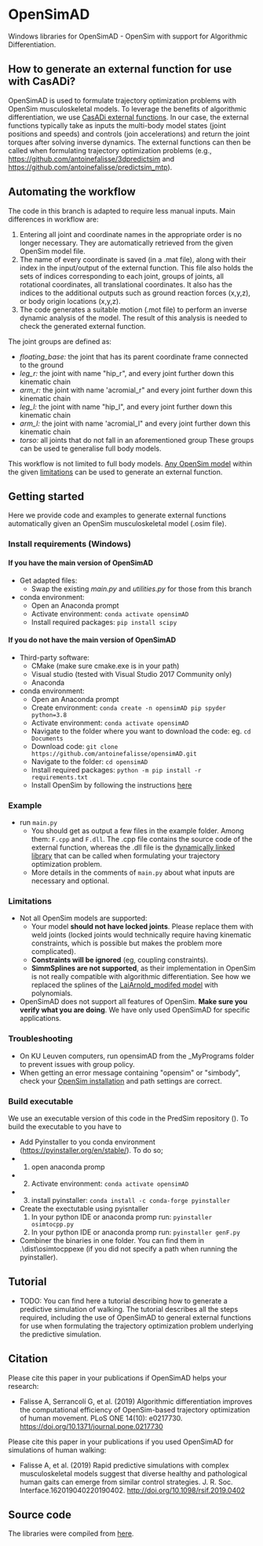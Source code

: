 # OpenSimAD
Windows libraries for OpenSimAD - OpenSim with support for Algorithmic Differentiation.

## How to generate an external function for use with CasADi?
OpenSimAD is used to formulate trajectory optimization problems with OpenSim musculoskeletal models. To leverage the benefits of algorithmic differentiation, we use [CasADi external functions](https://web.casadi.org/docs/#casadi-s-external-function). In our case, the external functions typically take as inputs the multi-body model states (joint positions and speeds) and controls (join accelerations) and return the joint torques after solving inverse dynamics. The external functions can then be called when formulating trajectory optimization problems (e.g., https://github.com/antoinefalisse/3dpredictsim and https://github.com/antoinefalisse/predictsim_mtp).

## Automating the workflow
The code in this branch is adapted to require less manual inputs. Main differences in workflow are:
1) Entering all joint and coordinate names in the appropriate order is no longer necessary. They are automatically retrieved from the given OpenSim model file.
2) The name of every coordinate is saved (in a .mat file), along with their index in the input/output of the external function. This file also holds the sets of indices corresponding to each joint, groups of joints, all rotational coordinates, all translational coordinates. It also has the indices to the additional outputs such as ground reaction forces (x,y,z), or body origin locations (x,y,z).
3) The code generates a suitable motion (.mot file) to perform an inverse dynamic analysis of the model. The result of this analysis is needed to check the generated external function.

The joint groups are defined as:
- *floating_base:* the joint that has its parent coordinate frame connected to the ground
- *leg_r:* the joint with name "hip_r", and every joint further down this kinematic chain
- *arm_r:* the joint with name 'acromial_r" and every joint further down this kinematic chain
- *leg_l:* the joint with name "hip_l", and every joint further down this kinematic chain
- *arm_l:* the joint with name 'acromial_l" and every joint further down this kinematic chain
- *torso:* all joints that do not fall in an aforementioned group
These groups can be used te generalise full body models. 

This workflow is not limited to full body models. [Any OpenSim model](https://user-images.githubusercontent.com/71920801/143950905-9ef6263e-c763-409a-bf7e-905efd8d28b8.png) within the given [limitations](#Limitations) can be used to generate an external function.

## Getting started
Here we provide code and examples to generate external functions automatically given an OpenSim musculoskeletal model (.osim file).

### Install requirements (Windows)
#### If you have the main version of OpenSimAD
  - Get adapted files:
    - Swap the existing *main.py* and *utilities.py* for those from this branch
  - conda environment:
    - Open an Anaconda prompt
    - Activate environment: `conda activate opensimAD`
    - Install required packages: `pip install scipy`

#### If you do not have the main version of OpenSimAD
  - Third-party software:
    - CMake (make sure cmake.exe is in your path)
    - Visual studio (tested with Visual Studio 2017 Community only)
    - Anaconda
  - conda environment:
    - Open an Anaconda prompt
    - Create environment: `conda create -n opensimAD pip spyder python=3.8`
    - Activate environment: `conda activate opensimAD`
    - Navigate to the folder where you want to download the code: eg. `cd Documents`
    - Download code: `git clone https://github.com/antoinefalisse/opensimAD.git`
    - Navigate to the folder: `cd opensimAD`
    - Install required packages: `python -m pip install -r requirements.txt`
    - Install OpenSim by following the instructions [here](https://simtk-confluence.stanford.edu:8443/display/OpenSim/Scripting+in+Python)

### Example
  - run `main.py`
      - You should get as output a few files in the example folder. Among them: `F.cpp` and `F.dll`. The .cpp file contains the source code of the external function, whereas the .dll file is the [dynamically linked library](https://web.casadi.org/docs/#casadi-s-external-function) that can be called when formulating your trajectory optimization problem.
      - More details in the comments of `main.py` about what inputs are necessary and optional.

### Limitations
  - Not all OpenSim models are supported:
    - Your model **should not have locked joints**. Please replace them with weld joints (locked joints would technically require having kinematic constraints, which is possible but makes the problem more complicated).
    - **Constraints will be ignored** (eg, coupling constraints).
    - **SimmSplines are not supported**, as their implementation in OpenSim is not really compatible with algorithmic differentiation. See how we replaced the splines of the [LaiArnold_modifed model](https://simtk.org/projects/model-high-flex) with polynomials.
  - OpenSimAD does not support all features of OpenSim. **Make sure you verify what you are doing**. We have only used OpenSimAD for specific applications.

### Troubleshooting
- On KU Leuven computers, run opensimAD from the \_MyPrograms folder to prevent issues with group policy.
- When getting an error message containing "opensim" or "simbody", check your [OpenSim installation](https://simtk-confluence.stanford.edu:8443/display/OpenSim/Scripting+in+Python) and path settings are correct.

### Build executable

We use an executable version of this code in the PredSim repository (). To build the executable to you have to 

- Add Pyinstaller to you conda environment (https://pyinstaller.org/en/stable/). To do so;
- 1. open anaconda promp
- 2. Activate environment: `conda activate opensimAD`
- 3. install pyinstaller:  `conda install -c conda-forge pyinstaller`
- Create the exectutable using pyisntaller
  1. In your python IDE or anaconda promp run: `pyinstaller osimtocpp.py`
  2. In your python IDE or anaconda promp run: `pyinstaller genF.py`
- Combiner the binaries in one folder. You can find them in .\dist\osimtocppexe (if you did not specify a path when running the pyinstaller).

## Tutorial
  - TODO: You can find here a tutorial describing how to generate a predictive simulation of walking. The tutorial describes all the steps required, including the use of OpenSimAD to general external functions for use when formulating the trajectory optimization problem underlying the predictive simulation. 

## Citation
Please cite this paper in your publications if OpenSimAD helps your research:
  - Falisse A, Serrancolí G, et al. (2019) Algorithmic differentiation improves the computational efficiency of OpenSim-based trajectory optimization of human movement. PLoS ONE 14(10): e0217730. https://doi.org/10.1371/journal.pone.0217730

Please cite this paper in your publications if you used OpenSimAD for simulations of human walking:
  - Falisse A, et al. (2019) Rapid predictive simulations with complex musculoskeletal models suggest that diverse healthy and pathological human gaits can emerge from similar control strategies. J. R. Soc. Interface.162019040220190402. http://doi.org/10.1098/rsif.2019.0402

## Source code
The libraries were compiled from [here](https://github.com/antoinefalisse/opensim-core/tree/AD-recorder-work-py-install).
